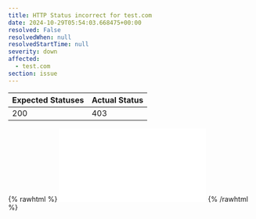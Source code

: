```yaml
---
title: HTTP Status incorrect for test.com
date: 2024-10-29T05:54:03.668475+00:00
resolved: False
resolvedWhen: null
resolvedStartTime: null
severity: down
affected:
  - test.com
section: issue
---
```


| Expected Statuses | Actual Status  |
|-------------------|----------------|
| 200 | 403 |

{% rawhtml %}
<embed src="./test.com-http.html" type="text/html">
{% /rawhtml %}
